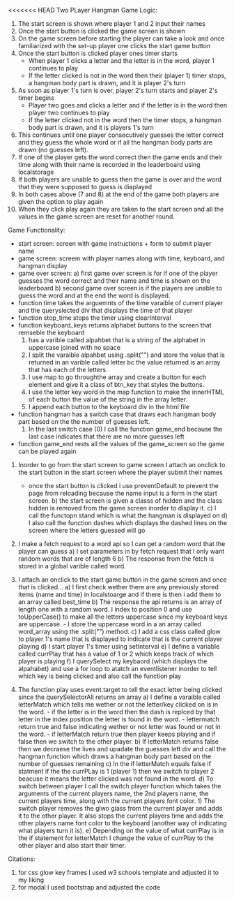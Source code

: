 <<<<<<< HEAD
Two PLayer Hangman
Game Logic:
1) The start screen is shown where player 1 and 2 input their names
2) Once the start button is clicked the game screen is shown
3) On the game screen before starting the player can take a look and once familiarized with the set-up player one clicks the start game button
4) Once the start button is clicked player ones timer starts
	- When player 1 clicks a letter and the letter is in the word, player 1 continues to play
	- If the letter clicked is not in the word then their (player 1) timer stops, a hangman body part is drawn, and it is player 2's turn
5) As soon as player 1's turn is over, player 2's turn starts and player 2's timer begins
	- Player two goes and clicks a letter and if the letter is in the word then player two continues to play
	- If the letter clicked not in the word then the timer stops, a hangman body part is drawn, and it is players 1's turn
6) This continues until one player consecutively guesses the letter correct and they guess the whole word or if all the hangman body parts are drawn (no guesses left).
7) If one of the player gets the word correct then the game ends and their time along with their name is recorded in the leaderboard using localstorage
8) If both players are unable to guess then the game is over and the word that they were supposed to guess is diaplayed
9) In both cases above (7 and 8) at the end of the game both players are given the option to play again
10) When they click play again they are taken to the start screen and all the values in the game screen are reset for another round.

Game Functionality:
  - start screen: screen with game instructions + form to submit player name
  - game screen: screem with player names along with time, keyboard, and hangman display
  - game over screen: 
        a) first game over screen is for if one of the player guesses the word correct and their name and time is shown on the leaderboard
        b) second game over screen is if the players are unable to guess the word and at the end the word is displayed.
- function time takes the arguemnts of the time varaible of current player and the queryslected div that displays the time of that player
- function stop_time stops the timer using clearInterval
- function keyboard_keys returns alphabet buttons to the screen that remseble the keyboard
 	1) has a varible called alpahbet that is a string of the alphabet in uppercase joined with no space
 	2) I split the varaible alpahbet using .split("") and store the value that is returned in an varible called letter bc the value returned is an array that has each of the letters.
 	3) I use map to go throughthe array and create a button for each element and give it a class of btn_key that styles the buttons.
 	4) I use the letter key word in the map function to make the innerHTML of each button the value of the string in the array letter.
 	5) I append each button to the keyboard div in the html file
- function hangman has a switch case that draws each hangman body part based on the the number of guesses left.
	1) In the last switch case (0) I call the function game_end because the last case indicates that there are no more guesses left
- function game_end rests all the values of the game_screen so the game can be played again

1) Inorder to go from the start screen to game screen I attach an onclick to the start button in the start screen where the player submit their names
	- once the start button is clicked i use preventDefault to prevent the page from reloading because the name input is a form in the start screen.
    b) the start screen is given a classs of hidden and the class hidden is removed from the game screen inorder to display it.
    c) I call the functopn stand which is what the hangman is displayed on
    d) I also call the function dashes which displays the dashed lines on the screen where the letters guessed will go

2) I make a fetch request to a word api so I can get a random word that the player can guess
    a) I set parameters in by fetch request that I only want random words that are of length 6
    b) The response from the fetch is stored in a global varible called word.
3) I attach an onclick to the start game button in the game screen and once that is clicked...
    a) I first check wether there are any previously stored items (name and time) in localstoarge and if there is then i add them to an array called best_time
    b) The response the api returns is an array of length one with a random word. I index to position 0 and use toUpperCase() to make all the letters uppercase since my keyboard keys are uppercase. 
		- I store the uppercase word in a an array called word_array using the .split("") method.
    c) I add a css class called glow to player 1's name that is displayed to indicate that is the current player playing
    d) I start player 1's timer using setInterval
    e) I define a variable called currPlay that has a value of 1 or 2 which keeps track of which player is playing
    f) I querySelect my keybaord (which displays the alpahabet) and use a for loop to atatch an eventlistener inorder to tell which key is being clicked and also call the function play
4) The function play uses event.target to tell the exact letter being clicked since the querySelectorAll returns an array
    a) I define a varaible called letterMatch which tells me wether or not the letter/key clicked on is in the word.
		- if the letter is in the word then the dash is replced by that letter in the index position the letter is found in the word.
		- lettermatch return true and false indicating wether or not letter was found or not in the word.
		- if letterMatch return true then player keeps playing and if false then we switch to the other player.
    b) If letterMatch returns false then we decraese the lives and upadate the guesses left div and call the hangman function which draws a hangman body part based on the number of guesses remaining
    c) In the if letterMatch equals false if statment if the the currPLay is 1 (player 1) then we switch to player 2 beacuse it means the letter clicked was not found in the word.
    d) To switch between player I call the switch player function which takes the arguments of the current players name, the 2nd players name, the current players time, along with the current players font color.
        1) The switch player removes the glwo glass from the current player and adds it to the other player. It also stops the current players time and adds the other players name font color to the keyboard (another way of indicating what players turn it is).
    e) Depending on the value of what currPlay is in the if statement for letterMatch I change the value of currPlay to the other player and also start their timer.

Citations:
1) for css glow key frames I used w3 schools template and adjusted it to my liking
2) for modal I used bootstrap and adjusted the code



